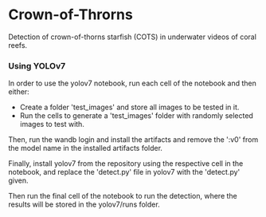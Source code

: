 # Crown-of-Throrns

Detection of crown-of-thorns starfish (COTS) in underwater videos of coral reefs.

### Using YOLOv7

In order to use the yolov7 notebook, run each cell of the notebook and then either:
- Create a folder 'test_images' and store all images to be tested in it.
- Run the cells to generate a 'test_images' folder with randomly selected images to test with.

Then, run the wandb login and install the artifacts and remove the ':v0' from the model name in the installed artifacts folder.

Finally, install yolov7 from the repository using the respective cell in the notebook, and replace the 'detect.py' file in yolov7 with the 'detect.py' given.

Then run the final cell of the notebook to run the detection, where the results will be stored in the yolov7/runs folder.

